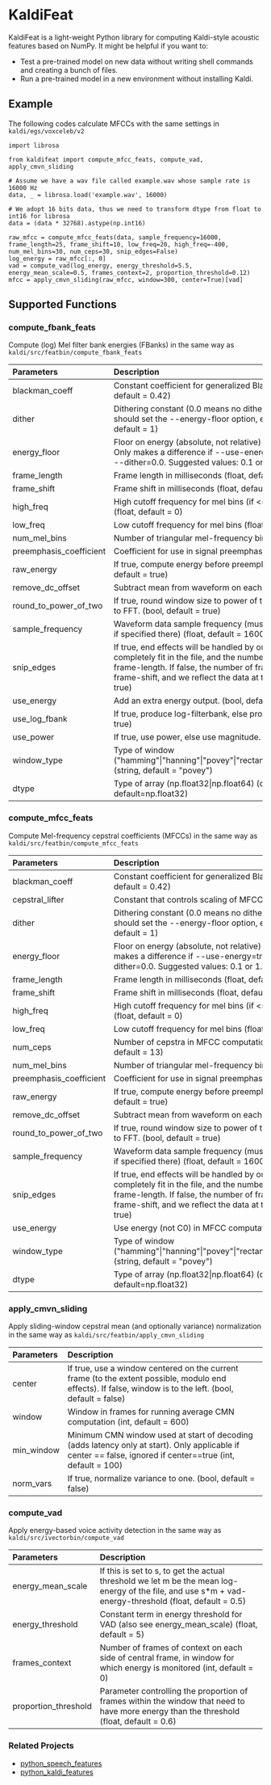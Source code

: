 # KaldiFeat

KaldiFeat is a light-weight Python library for computing Kaldi-style acoustic features based on NumPy. It might be helpful if you want to:

- Test a pre-trained model on new data without writing shell commands and creating a bunch of files.
- Run a pre-trained model in a new environment without installing Kaldi.

## Example

The following codes calculate MFCCs with the same settings in `kaldi/egs/voxceleb/v2`

```
import librosa

from kaldifeat import compute_mfcc_feats, compute_vad, apply_cmvn_sliding

# Assume we have a wav file called example.wav whose sample rate is 16000 Hz
data, _ = librosa.load('example.wav', 16000)

# We adopt 16 bits data, thus we need to transform dtype from float to int16 for librosa
data = (data * 32768).astype(np.int16)

raw_mfcc = compute_mfcc_feats(data, sample_frequency=16000, frame_length=25, frame_shift=10, low_freq=20, high_freq=-400, num_mel_bins=30, num_ceps=30, snip_edges=False)
log_energy = raw_mfcc[:, 0]
vad = compute_vad(log_energy, energy_threshold=5.5, energy_mean_scale=0.5, frames_context=2, proportion_threshold=0.12)
mfcc = apply_cmvn_sliding(raw_mfcc, window=300, center=True)[vad]
```

## Supported Functions

### compute_fbank_feats

Compute (log) Mel filter bank energies (FBanks) in the same way as `kaldi/src/featbin/compute_fbank_feats`

| Parameters | Description |
| :--------- | :---------- |
|blackman_coeff| Constant coefficient for generalized Blackman window. (float, default = 0.42)|
|dither| Dithering constant (0.0 means no dither). If you turn this off, you should set the --energy-floor option, e.g. to 1.0 or 0.1 (float, default = 1)|
|energy_floor| Floor on energy (absolute, not relative) in FBANK computation. Only makes a difference if --use-energy=true; only necessary if --dither=0.0.  Suggested values: 0.1 or 1.0 (float, default = 0)|
|frame_length| Frame length in milliseconds (float, default = 25)|
|frame_shift| Frame shift in milliseconds (float, default = 10)|
|high_freq| High cutoff frequency for mel bins (if <= 0, offset from Nyquist) (float, default = 0)|
|low_freq| Low cutoff frequency for mel bins (float, default = 20)|
|num_mel_bins| Number of triangular mel-frequency bins (int, default = 23)|
|preemphasis_coefficient| Coefficient for use in signal preemphasis (float, default = 0.97)|
|raw_energy| If true, compute energy before preemphasis and windowing (bool, default = true)|
|remove_dc_offset| Subtract mean from waveform on each frame (bool, default = true)|
|round_to_power_of_two| If true, round window size to power of two by zero-padding input to FFT. (bool, default = true)|
|sample_frequency| Waveform data sample frequency (must match the waveform file, if specified there) (float, default = 16000)|
|snip_edges| If true, end effects will be handled by outputting only frames that completely fit in the file, and the number of frames depends on the frame-length.  If false, the number of frames depends only on the frame-shift, and we reflect the data at the ends. (bool, default = true)|
|use_energy| Add an extra energy output. (bool, default = false)|
|use_log_fbank| If true, produce log-filterbank, else produce linear. (bool, default = true)|
|use_power| If true, use power, else use magnitude. (bool, default = true)|
|window_type| Type of window ("hamming"\|"hanning"\|"povey"\|"rectangular"\|"sine"\|"blackmann") (string, default = "povey")|
|dtype| Type of array (np.float32\|np.float64) (dtype or string, default=np.float32)|

### compute_mfcc_feats

Compute Mel-frequency cepstral coefficients (MFCCs) in the same way as `kaldi/src/featbin/compute_mfcc_feats`

| Parameters | Description |
| :--------- | :---------- |
|blackman_coeff| Constant coefficient for generalized Blackman window. (float, default = 0.42)|
|cepstral_lifter| Constant that controls scaling of MFCCs (float, default = 22)|
|dither| Dithering constant (0.0 means no dither). If you turn this off, you should set the --energy-floor option, e.g. to 1.0 or 0.1 (float, default = 1)|
|energy_floor| Floor on energy (absolute, not relative) in MFCC computation. Only makes a difference if --use-energy=true; only necessary if --dither=0.0.  Suggested values: 0.1 or 1.0 (float, default = 0)|
|frame_length| Frame length in milliseconds (float, default = 25)|
|frame_shift| Frame shift in milliseconds (float, default = 10)|
|high_freq| High cutoff frequency for mel bins (if <= 0, offset from Nyquist) (float, default = 0)|
|low_freq| Low cutoff frequency for mel bins (float, default = 20)|
|num_ceps| Number of cepstra in MFCC computation (including C0) (int, default = 13)|
|num_mel_bins| Number of triangular mel-frequency bins (int, default = 23)|
|preemphasis_coefficient| Coefficient for use in signal preemphasis (float, default = 0.97)|
|raw_energy| If true, compute energy before preemphasis and windowing (bool, default = true)|
|remove_dc_offset| Subtract mean from waveform on each frame (bool, default = true)|
|round_to_power_of_two| If true, round window size to power of two by zero-padding input to FFT. (bool, default = true)|
|sample_frequency| Waveform data sample frequency (must match the waveform file, if specified there) (float, default = 16000)|
|snip_edges| If true, end effects will be handled by outputting only frames that completely fit in the file, and the number of frames depends on the frame-length.  If false, the number of frames depends only on the frame-shift, and we reflect the data at the ends. (bool, default = true)|
|use_energy| Use energy (not C0) in MFCC computation (bool, default = true)|
|window_type| Type of window ("hamming"\|"hanning"\|"povey"\|"rectangular"\|"sine"\|"blackmann") (string, default = "povey")|
|dtype| Type of array (np.float32\|np.float64) (dtype or string, default=np.float32)|

### apply_cmvn_sliding

Apply sliding-window cepstral mean (and optionally variance) normalization in the same way as `kaldi/src/featbin/apply_cmvn_sliding`

| Parameters | Description |
| :--------- | :---------- |
|center| If true, use a window centered on the current frame (to the extent possible, modulo end effects). If false, window is to the left. (bool, default = false)|
|window| Window in frames for running average CMN computation (int, default = 600)|
|min_window| Minimum CMN window used at start of decoding (adds latency only at start). Only applicable if center == false, ignored if center==true (int, default = 100)|
|norm_vars| If true, normalize variance to one. (bool, default = false)|

### compute_vad

Apply energy-based voice activity detection in the same way as `kaldi/src/ivectorbin/compute_vad`

| Parameters | Description |
| :--------- | :---------- |
|energy_mean_scale| If this is set to s, to get the actual threshold we let m be the mean log-energy of the file, and use s\*m + vad-energy-threshold (float, default = 0.5)|
|energy_threshold| Constant term in energy threshold for VAD (also see energy_mean_scale) (float, default = 5)|
|frames_context| Number of frames of context on each side of central frame, in window for which energy is monitored (int, default = 0)|
|proportion_threshold| Parameter controlling the proportion of frames within the window that need to have more energy than the threshold (float, default = 0.6)|

### Related Projects

- [python_speech_features](https://github.com/jameslyons/python_speech_features)
- [python_kaldi_features](https://github.com/ZitengWang/python_kaldi_features)
